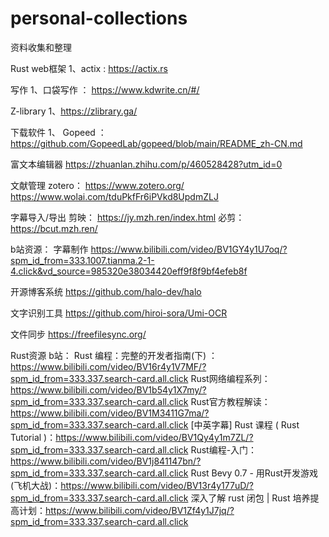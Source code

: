 # personal-collections
资料收集和整理

Rust web框架
1、actix : https://actix.rs

写作
1、口袋写作 ： https://www.kdwrite.cn/#/

Z-library
1、https://zlibrary.ga/

下载软件
1、 Gopeed ： https://github.com/GopeedLab/gopeed/blob/main/README_zh-CN.md


富文本编辑器
https://zhuanlan.zhihu.com/p/460528428?utm_id=0

文献管理
zotero： https://www.zotero.org/
https://www.wolai.com/tduPkfFr6iPVkd8UpdmZLJ

字幕导入/导出
剪映： https://jy.mzh.ren/index.html
必剪： https://bcut.mzh.ren/

b站资源：
字幕制作 https://www.bilibili.com/video/BV1GY4y1U7oq/?spm_id_from=333.1007.tianma.2-1-4.click&vd_source=985320e38034420eff9f8f9bf4efeb8f

开源博客系统
https://github.com/halo-dev/halo

文字识别工具
https://github.com/hiroi-sora/Umi-OCR

文件同步
https://freefilesync.org/

Rust资源
b站：
    Rust 编程：完整的开发者指南(下) ：https://www.bilibili.com/video/BV16r4y1V7MF/?spm_id_from=333.337.search-card.all.click
    Rust网络编程系列：https://www.bilibili.com/video/BV1b54y1X7my/?spm_id_from=333.337.search-card.all.click
    Rust官方教程解读：https://www.bilibili.com/video/BV1M3411G7ma/?spm_id_from=333.337.search-card.all.click
    [中英字幕] Rust 课程 ( Rust Tutorial )：https://www.bilibili.com/video/BV1Qy4y1m7ZL/?spm_id_from=333.337.search-card.all.click
    Rust编程-入门：https://www.bilibili.com/video/BV1j841147bn/?spm_id_from=333.337.search-card.all.click
    Rust Bevy 0.7 - 用Rust开发游戏(飞机大战)：https://www.bilibili.com/video/BV13r4y177uD/?spm_id_from=333.337.search-card.all.click
    深入了解 rust 闭包 | Rust 培养提高计划：https://www.bilibili.com/video/BV1Zf4y1J7jq/?spm_id_from=333.337.search-card.all.click